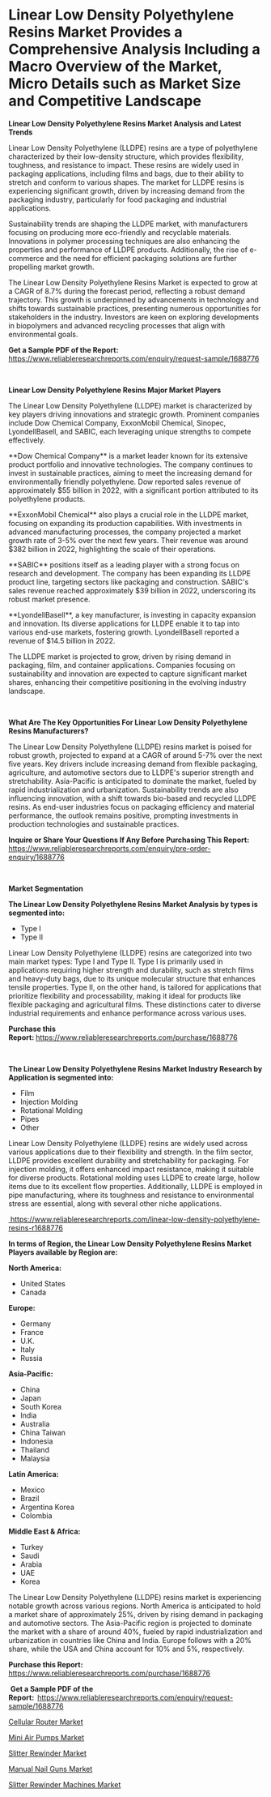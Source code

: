 <p><h1>Linear Low Density Polyethylene Resins Market Provides a Comprehensive Analysis Including a Macro Overview of the Market, Micro Details such as Market Size and Competitive Landscape</h1></p><p><strong>Linear Low Density Polyethylene Resins Market Analysis and Latest Trends</strong></p>
<p><p>Linear Low Density Polyethylene (LLDPE) resins are a type of polyethylene characterized by their low-density structure, which provides flexibility, toughness, and resistance to impact. These resins are widely used in packaging applications, including films and bags, due to their ability to stretch and conform to various shapes. The market for LLDPE resins is experiencing significant growth, driven by increasing demand from the packaging industry, particularly for food packaging and industrial applications. </p><p>Sustainability trends are shaping the LLDPE market, with manufacturers focusing on producing more eco-friendly and recyclable materials. Innovations in polymer processing techniques are also enhancing the properties and performance of LLDPE products. Additionally, the rise of e-commerce and the need for efficient packaging solutions are further propelling market growth. </p><p>The Linear Low Density Polyethylene Resins Market is expected to grow at a CAGR of 8.7% during the forecast period, reflecting a robust demand trajectory. This growth is underpinned by advancements in technology and shifts towards sustainable practices, presenting numerous opportunities for stakeholders in the industry. Investors are keen on exploring developments in biopolymers and advanced recycling processes that align with environmental goals.</p></p>
<p><strong>Get a Sample PDF of the Report:&nbsp;</strong> <a href="https://www.reliableresearchreports.com/enquiry/request-sample/1688776?utm_campaign=1621&utm_medium=2&utm_source=Github&utm_content=ia&utm_term=19102024&utm_id=linear-low-density-polyethylene-resins">https://www.reliableresearchreports.com/enquiry/request-sample/1688776</a></p>
<p>&nbsp;</p>
<p><strong>Linear Low Density Polyethylene Resins Major Market Players</strong></p>
<p><p>The Linear Low Density Polyethylene (LLDPE) market is characterized by key players driving innovations and strategic growth. Prominent companies include Dow Chemical Company, ExxonMobil Chemical, Sinopec, LyondellBasell, and SABIC, each leveraging unique strengths to compete effectively.</p><p>**Dow Chemical Company** is a market leader known for its extensive product portfolio and innovative technologies. The company continues to invest in sustainable practices, aiming to meet the increasing demand for environmentally friendly polyethylene. Dow reported sales revenue of approximately $55 billion in 2022, with a significant portion attributed to its polyethylene products.</p><p>**ExxonMobil Chemical** also plays a crucial role in the LLDPE market, focusing on expanding its production capabilities. With investments in advanced manufacturing processes, the company projected a market growth rate of 3-5% over the next few years. Their revenue was around $382 billion in 2022, highlighting the scale of their operations.</p><p>**SABIC** positions itself as a leading player with a strong focus on research and development. The company has been expanding its LLDPE product line, targeting sectors like packaging and construction. SABIC's sales revenue reached approximately $39 billion in 2022, underscoring its robust market presence.</p><p>**LyondellBasell**, a key manufacturer, is investing in capacity expansion and innovation. Its diverse applications for LLDPE enable it to tap into various end-use markets, fostering growth. LyondellBasell reported a revenue of $14.5 billion in 2022.</p><p>The LLDPE market is projected to grow, driven by rising demand in packaging, film, and container applications. Companies focusing on sustainability and innovation are expected to capture significant market shares, enhancing their competitive positioning in the evolving industry landscape.</p></p>
<p>&nbsp;</p>
<p><strong>What Are The Key Opportunities For Linear Low Density Polyethylene Resins Manufacturers?</strong></p>
<p><p>The Linear Low Density Polyethylene (LLDPE) resins market is poised for robust growth, projected to expand at a CAGR of around 5-7% over the next five years. Key drivers include increasing demand from flexible packaging, agriculture, and automotive sectors due to LLDPE's superior strength and stretchability. Asia-Pacific is anticipated to dominate the market, fueled by rapid industrialization and urbanization. Sustainability trends are also influencing innovation, with a shift towards bio-based and recycled LLDPE resins. As end-user industries focus on packaging efficiency and material performance, the outlook remains positive, prompting investments in production technologies and sustainable practices.</p></p>
<p><strong>Inquire or Share Your Questions If Any Before Purchasing This Report:</strong> <a href="https://www.reliableresearchreports.com/enquiry/pre-order-enquiry/1688776?utm_campaign=1621&utm_medium=2&utm_source=Github&utm_content=ia&utm_term=19102024&utm_id=linear-low-density-polyethylene-resins">https://www.reliableresearchreports.com/enquiry/pre-order-enquiry/1688776</a></p>
<p>&nbsp;</p>
<p><strong>Market Segmentation</strong></p>
<p><strong>The Linear Low Density Polyethylene Resins Market Analysis by types is segmented into:</strong></p>
<p><ul><li>Type I</li><li>Type II</li></ul></p>
<p><p>Linear Low Density Polyethylene (LLDPE) resins are categorized into two main market types: Type I and Type II. Type I is primarily used in applications requiring higher strength and durability, such as stretch films and heavy-duty bags, due to its unique molecular structure that enhances tensile properties. Type II, on the other hand, is tailored for applications that prioritize flexibility and processability, making it ideal for products like flexible packaging and agricultural films. These distinctions cater to diverse industrial requirements and enhance performance across various uses.</p></p>
<p><strong>Purchase this Report:&nbsp;</strong><a href="https://www.reliableresearchreports.com/purchase/1688776?utm_campaign=1621&utm_medium=2&utm_source=Github&utm_content=ia&utm_term=19102024&utm_id=linear-low-density-polyethylene-resins">https://www.reliableresearchreports.com/purchase/1688776</a></p>
<p>&nbsp;</p>
<p><strong>The Linear Low Density Polyethylene Resins Market Industry Research by Application is segmented into:</strong></p>
<p><ul><li>Film</li><li>Injection Molding</li><li>Rotational Molding</li><li>Pipes</li><li>Other</li></ul></p>
<p><p>Linear Low Density Polyethylene (LLDPE) resins are widely used across various applications due to their flexibility and strength. In the film sector, LLDPE provides excellent durability and stretchability for packaging. For injection molding, it offers enhanced impact resistance, making it suitable for diverse products. Rotational molding uses LLDPE to create large, hollow items due to its excellent flow properties. Additionally, LLDPE is employed in pipe manufacturing, where its toughness and resistance to environmental stress are essential, along with several other niche applications.</p></p>
<p><a href="https://www.reliableresearchreports.com/linear-low-density-polyethylene-resins-r1688776?utm_campaign=1621&utm_medium=2&utm_source=Github&utm_content=ia&utm_term=19102024&utm_id=linear-low-density-polyethylene-resins">&nbsp;https://www.reliableresearchreports.com/linear-low-density-polyethylene-resins-r1688776</a></p>
<p><strong>In terms of Region, the Linear Low Density Polyethylene Resins Market Players available by Region are:</strong></p>
<p>
    <p> <strong> North America: </strong>
        <ul>
            <li>United States</li>
            <li>Canada</li>
        </ul>
        </p> 
    <p> <strong> Europe: </strong>
        <ul>
            <li>Germany</li>
            <li>France</li>
            <li>U.K.</li>
            <li>Italy</li>
            <li>Russia</li>
        </ul>
        </p> 
    <p> <strong> Asia-Pacific: </strong>
        <ul>
            <li>China</li>
            <li>Japan</li>
            <li>South Korea</li>
            <li>India</li>
            <li>Australia</li>
            <li>China Taiwan</li>
            <li>Indonesia</li>
            <li>Thailand</li>
            <li>Malaysia</li>
        </ul>
        </p> 
    <p> <strong> Latin America: </strong>
        <ul>
            <li>Mexico</li>
            <li>Brazil</li>
            <li>Argentina Korea</li>
            <li>Colombia</li>
        </ul>
        </p> 
    <p> <strong> Middle East & Africa: </strong>
        <ul>
            <li>Turkey</li>
            <li>Saudi</li>
            <li>Arabia</li>
            <li>UAE</li>
            <li>Korea</li>
        </ul>
    </p>
    </p>
<p><p>The Linear Low Density Polyethylene (LLDPE) resins market is experiencing notable growth across various regions. North America is anticipated to hold a market share of approximately 25%, driven by rising demand in packaging and automotive sectors. The Asia-Pacific region is projected to dominate the market with a share of around 40%, fueled by rapid industrialization and urbanization in countries like China and India. Europe follows with a 20% share, while the USA and China account for 10% and 5%, respectively.</p></p>
<p><strong>Purchase this Report: </strong><a href="https://www.reliableresearchreports.com/purchase/1688776?utm_campaign=1621&utm_medium=2&utm_source=Github&utm_content=ia&utm_term=19102024&utm_id=linear-low-density-polyethylene-resins">https://www.reliableresearchreports.com/purchase/1688776</a></p>
<p>&nbsp;<strong>Get a Sample PDF of the Report:&nbsp;&nbsp;</strong><a href="https://www.reliableresearchreports.com/enquiry/request-sample/1688776?utm_campaign=1621&utm_medium=2&utm_source=Github&utm_content=ia&utm_term=19102024&utm_id=linear-low-density-polyethylene-resins">https://www.reliableresearchreports.com/enquiry/request-sample/1688776</a></p>
<p><strong></strong></p>
<p><p><a href="https://www.linkedin.com/pulse/cellular-router-market-size-share-growth-analysis-type-application-tzbqe?utm_campaign=1621&utm_medium=2&utm_source=Github&utm_content=ia&utm_term=19102024&utm_id=linear-low-density-polyethylene-resins">Cellular Router Market</a></p><p><a href="https://www.linkedin.com/pulse/mini-air-pumps-market-share-analysis-growth-trends-forecasts-acsqf?utm_campaign=1621&utm_medium=2&utm_source=Github&utm_content=ia&utm_term=19102024&utm_id=linear-low-density-polyethylene-resins">Mini Air Pumps Market</a></p><p><a href="https://www.linkedin.com/pulse/slitter-rewinder-market-outlook-complete-industry-analysis-2024-cl9qf?utm_campaign=1621&utm_medium=2&utm_source=Github&utm_content=ia&utm_term=19102024&utm_id=linear-low-density-polyethylene-resins">Slitter Rewinder Market</a></p><p><a href="https://www.linkedin.com/pulse/manual-nail-guns-market-evolution-global-trends-regional-dynamics-eeref?utm_campaign=1621&utm_medium=2&utm_source=Github&utm_content=ia&utm_term=19102024&utm_id=linear-low-density-polyethylene-resins">Manual Nail Guns Market</a></p><p><a href="https://www.linkedin.com/pulse/slitter-rewinder-machines-market-evolution-key-trends-regional-09mzf?utm_campaign=1621&utm_medium=2&utm_source=Github&utm_content=ia&utm_term=19102024&utm_id=linear-low-density-polyethylene-resins">Slitter Rewinder Machines Market</a></p></p>